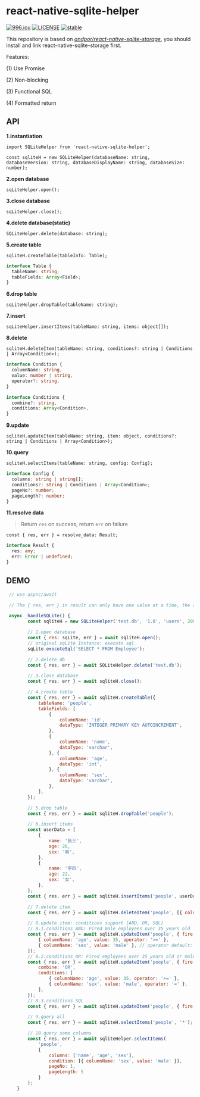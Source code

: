 # react-native-sqlite-helper

[![996.icu](https://img.shields.io/badge/link-996.icu-red.svg)](https://996.icu) [![LICENSE](https://img.shields.io/badge/license-Anti%20996-blue.svg)](https://github.com/996icu/996.ICU/blob/master/LICENSE) [![stable](http://badges.github.io/stability-badges/dist/stable.svg)](http://github.com/badges/stability-badges)

This repository is based on _[andpor/react-native-sqlite-storage](https://github.com/andpor/react-native-sqlite-storage)_, you should install and link react-native-sqlite-storage first.

Features:

(1) Use Promise

(2) Non-blocking

(3) Functional SQL

(4) Formatted return

## API

**1.instantiation**

`import SQLiteHelper from 'react-native-sqlite-helper';`

`const sqliteH = new SQLiteHelper(databaseName: string, databaseVersion: string, databaseDisplayName: string, databaseSize: number);`

**2.open database**

`sqLiteHelper.open();`

**3.close database**

`sqLiteHelper.close();`

**4.delete database(static)**

`SQLiteHelper.delete(database: string);`

**5.create table**

`sqliteH.createTable(tableInfo: Table);`

```typescript
interface Table {
  tableName: string;
  tableFields: Array<Field>;
}
```

**6.drop table**

`sqLiteHelper.dropTable(tableName: string);`

**7.insert**

`sqLiteHelper.insertItems(tableName: string, items: object[]);`

**8.delete**

`sqliteH.deleteItem(tableName: string, conditions?: string | Conditions | Array<Condition>);`

```typescript
interface Condition {
  columnName: string,
  value: number | string,
  operator?: string,
}

interface Conditions {
  combine?: string,
  conditions: Array<Condition>,
}
```

**9.update**

`sqliteH.updateItem(tableName: string, item: object, conditions?: string | Conditions | Array<Condition>);`

**10.query**

`sqliteH.selectItems(tableName: string, config: Config);`

```typescript
interface Config {
  columns: string | string[];
  conditions?: string | Conditions | Array<Condition>;
  pageNo?: number;
  pageLength?: number;
}
```

**11.resolve data**

> Return `res` on success, return `err` on failure

`const { res, err } = resolve_data: Result;`

```typescript
interface Result {
  res: any;
  err: Error | undefined;
}
```

## DEMO

```javascript
 // use async/await

 // The { res, err } in result can only have one value at a time, the other is undefined

 async _handleSQLite() {
        const sqliteH = new SQLiteHelper('test.db', '1.0', 'users', 2000);

        // 1.open database
        const { res: sqLite, err } = await sqliteH.open();
        // original sqLite Instance: execute sql
        sqLite.executeSql('SELECT * FROM Employee');

        // 2.delete db
        const { res, err } = await SQLiteHelper.delete('test.db');

        // 3.close database
        const { res, err } = await sqliteH.close();

        // 4.create table
        const { res, err } = await sqliteH.createTable({
            tableName: 'people',
            tableFields: [
                {
                    columnName: 'id',
                    dataType: 'INTEGER PRIMARY KEY AUTOINCREMENT',
                },
                {
                    columnName: 'name',
                    dataType: 'varchar',
                }, {
                    columnName: 'age',
                    dataType: 'int',
                }, {
                    columnName: 'sex',
                    dataType: 'varchar',
                },
            ],
        });

        // 5.drop table
        const { res, err } = await sqliteH.dropTable('people');

        // 6.insert items
        const userData = [
            {
                name: '张三',
                age: 26,
                sex: '男',
            },
            {
                name: '李四',
                age: 22,
                sex: '女',
            },
        ];
        const { res, err } = await sqliteH.insertItems('people', userData);

        // 7.delete item
        const { res, err } = await sqliteH.deleteItem('people', [{ columnName: 'age', value: 35, operator: '>=' }]);

        // 8.update item: conditions support [AND, OR, SQL]
        // 8.1.conditions AND: Fired male employees over 35 years old
        const { res, err } = await sqliteH.updateItem('people', { fire: 'YES' }, [
            { columnName: 'age', value: 35, operator: '>=' },
            { columnName: 'sex', value: 'male' }, // operator default: =
        ]);
        // 8.2.conditions OR: Fired employees over 35 years old or male employees
        const { res, err } = await sqliteH.updateItem('people', { fire: 'YES' }, {
            combine: 'OR',
            conditions: [
                { columnName: 'age', value: 35, operator: '>=' },
                { columnName: 'sex', value: 'male', operator: '=' },
            ],
        });
        // 8.3.conditions SQL
        const { res, err } = await sqliteH.updateItem('people', { fire: 'YES' }, 'age>=35 and sex=\'male\'');

        // 9.query all
        const { res, err } = await sqliteH.selectItems('people', '*');

        // 10.query some columns
        const { res, err } = await sqliteHelper.selectItems(
            'people',
            {
                columns: ['name', 'age', 'sex'],
                condition: [{ columnName: 'sex', value: 'male' }],
                pageNo: 1,
                pageLength: 5
            }
        );
    }
```